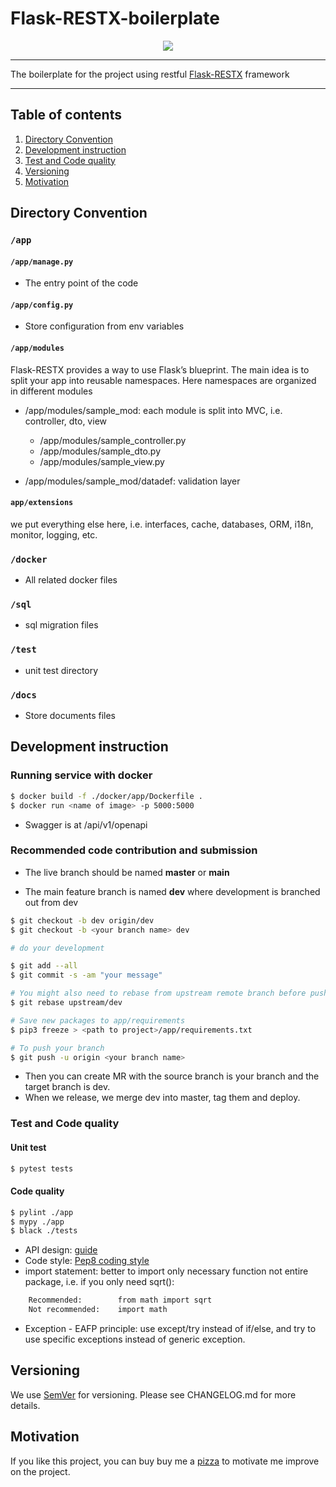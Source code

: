 # **Flask-RESTX-boilerplate**


<p align="center">
	<a href="https://saythanks.io/to/vutransingapore"><img src="https://img.shields.io/badge/Say%20Thanks-!-1EAEDB.svg"></a>
</p>


---
The boilerplate for the project using restful [Flask-RESTX](https://flask-restx.readthedocs.io/en/latest/) framework


---
Table of contents
---

1. [Directory Convention](#Directory-Convention)
2. [Development instruction](#Development-instruction) 
3. [Test and Code quality](#Test-and-Code-quality)
4. [Versioning](#Versioning)
5. [Motivation](#Motivation)


Directory Convention
---

### `/app`

#### `/app/manage.py`

- The entry point of the code

#### `/app/config.py`

- Store configuration from env variables

#### `/app/modules`

Flask-RESTX provides a way to use Flask’s blueprint. The main idea is to split your app into reusable namespaces. Here namespaces are organized in different modules

- /app/modules/sample_mod:  each module is split into MVC, i.e. controller, dto, view
	- /app/modules/sample_controller.py
	- /app/modules/sample_dto.py
	- /app/modules/sample_view.py

- /app/modules/sample_mod/datadef: validation layer
		
#### `app/extensions` 

we put everything else here, i.e. interfaces, cache, databases, ORM, i18n, monitor, logging, etc.


### `/docker`

- All related docker files


### `/sql`

- sql migration files

### `/test`

- unit test directory

### `/docs`

- Store documents files


Development instruction
---

### Running service with docker

```bash
$ docker build -f ./docker/app/Dockerfile .
$ docker run <name of image> -p 5000:5000
```

- Swagger is at /api/v1/openapi

### Recommended code contribution and submission 

- The live branch should be named **master** or **main**

- The main feature branch is named **dev** where development is branched out from dev

```bash
$ git checkout -b dev origin/dev
$ git checkout -b <your branch name> dev

# do your development

$ git add --all 
$ git commit -s -am "your message"

# You might also need to rebase from upstream remote branch before pushing
$ git rebase upstream/dev

# Save new packages to app/requirements
$ pip3 freeze > <path to project>/app/requirements.txt

# To push your branch
$ git push -u origin <your branch name>
```

- Then you can create MR with the source branch is your branch and the target branch is dev. 
- When we release, we merge dev into master, tag them and deploy.


### Test and Code quality

#### Unit test

```bash
$ pytest tests
```

#### Code quality

```bash
$ pylint ./app
$ mypy ./app
$ black ./tests
```

- API design: [guide](https://stackoverflow.blog/2020/03/02/best-practices-for-rest-api-design)
- Code style: [Pep8 coding style](https://peps.python.org/pep-0008/)
- import statement: better to import only necessary function not entire package, i.e. if you only need sqrt():
```bash
	Recommended:  		from math import sqrt
	Not recommended:  	import math
```
- Exception - EAFP principle: use except/try instead of if/else, and try to use specific exceptions instead of generic exception.


Versioning
---
We use [SemVer](http://semver.org/) for versioning. Please see CHANGELOG.md for more details.


Motivation
---
If you like this project, you can buy buy me a [pizza](https://www.buymeacoffee.com/tranlv) to motivate me improve on the project.
